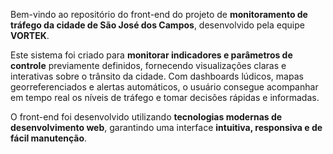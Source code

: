 Bem-vindo ao repositório do front-end do projeto de **monitoramento de tráfego da cidade de São José dos Campos**, desenvolvido pela equipe **VORTEK**.  

Este sistema foi criado para **monitorar indicadores e parâmetros de controle** previamente definidos, fornecendo visualizações claras e interativas sobre o trânsito da cidade. Com dashboards lúdicos, mapas georreferenciados e alertas automáticos, o usuário consegue acompanhar em tempo real os níveis de tráfego e tomar decisões rápidas e informadas.  

O front-end foi desenvolvido utilizando **tecnologias modernas de desenvolvimento web**, garantindo uma interface **intuitiva, responsiva e de fácil manutenção**.

